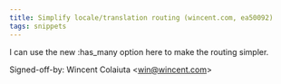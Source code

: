 ```yaml
---
title: Simplify locale/translation routing (wincent.com, ea50092)
tags: snippets
---
```


I can use the new :has_many option here to make the routing simpler.

Signed-off-by: Wincent Colaiuta &lt;win@wincent.com&gt;
